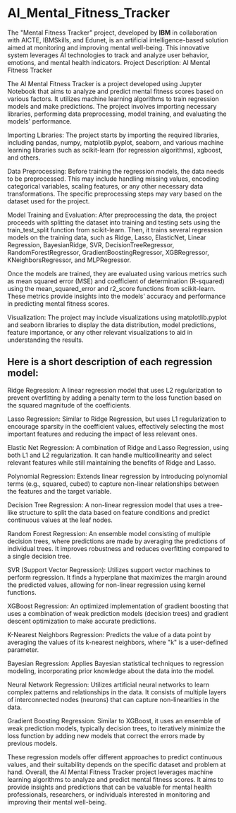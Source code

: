 # AI_Mental_Fitness_Tracker
The "Mental Fitness Tracker" project, developed by **IBM** in collaboration with AICTE, IBMSkills, and Edunet, is an artificial intelligence-based solution aimed at monitoring and improving mental well-being. This innovative system leverages AI technologies to track and analyze user behavior, emotions, and mental health indicators. Project Description: AI Mental Fitness Tracker

The AI Mental Fitness Tracker is a project developed using Jupyter Notebook that aims to analyze and predict mental fitness scores based on various factors. It utilizes machine learning algorithms to train regression models and make predictions. The project involves importing necessary libraries, performing data preprocessing, model training, and evaluating the models' performance.

Importing Libraries: The project starts by importing the required libraries, including pandas, numpy, matplotlib.pyplot, seaborn, and various machine learning libraries such as scikit-learn (for regression algorithms), xgboost, and others.

Data Preprocessing: Before training the regression models, the data needs to be preprocessed. This may include handling missing values, encoding categorical variables, scaling features, or any other necessary data transformations. The specific preprocessing steps may vary based on the dataset used for the project.

Model Training and Evaluation: After preprocessing the data, the project proceeds with splitting the dataset into training and testing sets using the train_test_split function from scikit-learn. Then, it trains several regression models on the training data, such as Ridge, Lasso, ElasticNet, Linear Regression, BayesianRidge, SVR, DecisionTreeRegressor, RandomForestRegressor, GradientBoostingRegressor, XGBRegressor, KNeighborsRegressor, and MLPRegressor.

Once the models are trained, they are evaluated using various metrics such as mean squared error (MSE) and coefficient of determination (R-squared) using the mean_squared_error and r2_score functions from scikit-learn. These metrics provide insights into the models' accuracy and performance in predicting mental fitness scores.

Visualization: The project may include visualizations using matplotlib.pyplot and seaborn libraries to display the data distribution, model predictions, feature importance, or any other relevant visualizations to aid in understanding the results.

## Here is a short description of each regression model:

Ridge Regression: A linear regression model that uses L2 regularization to prevent overfitting by adding a penalty term to the loss function based on the squared magnitude of the coefficients.

Lasso Regression: Similar to Ridge Regression, but uses L1 regularization to encourage sparsity in the coefficient values, effectively selecting the most important features and reducing the impact of less relevant ones.

Elastic Net Regression: A combination of Ridge and Lasso Regression, using both L1 and L2 regularization. It can handle multicollinearity and select relevant features while still maintaining the benefits of Ridge and Lasso.

Polynomial Regression: Extends linear regression by introducing polynomial terms (e.g., squared, cubed) to capture non-linear relationships between the features and the target variable.

Decision Tree Regression: A non-linear regression model that uses a tree-like structure to split the data based on feature conditions and predict continuous values at the leaf nodes.

Random Forest Regression: An ensemble model consisting of multiple decision trees, where predictions are made by averaging the predictions of individual trees. It improves robustness and reduces overfitting compared to a single decision tree.

SVR (Support Vector Regression): Utilizes support vector machines to perform regression. It finds a hyperplane that maximizes the margin around the predicted values, allowing for non-linear regression using kernel functions.

XGBoost Regression: An optimized implementation of gradient boosting that uses a combination of weak prediction models (decision trees) and gradient descent optimization to make accurate predictions.

K-Nearest Neighbors Regression: Predicts the value of a data point by averaging the values of its k-nearest neighbors, where "k" is a user-defined parameter.

Bayesian Regression: Applies Bayesian statistical techniques to regression modeling, incorporating prior knowledge about the data into the model.

Neural Network Regression: Utilizes artificial neural networks to learn complex patterns and relationships in the data. It consists of multiple layers of interconnected nodes (neurons) that can capture non-linearities in the data.

Gradient Boosting Regression: Similar to XGBoost, it uses an ensemble of weak prediction models, typically decision trees, to iteratively minimize the loss function by adding new models that correct the errors made by previous models.

These regression models offer different approaches to predict continuous values, and their suitability depends on the specific dataset and problem at hand. Overall, the AI Mental Fitness Tracker project leverages machine learning algorithms to analyze and predict mental fitness scores. It aims to provide insights and predictions that can be valuable for mental health professionals, researchers, or individuals interested in monitoring and improving their mental well-being.
